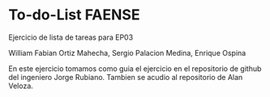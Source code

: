# To-do-List FAENSE
Ejercicio de lista de tareas para EP03

William Fabian Ortiz Mahecha, 
Sergio Palacion Medina,
Enrique Ospina

En este ejercicio tomamos como guia el ejercicio en el repositorio de github del ingeniero Jorge Rubiano.
Tambien se acudio al repositorio de Alan Veloza.

